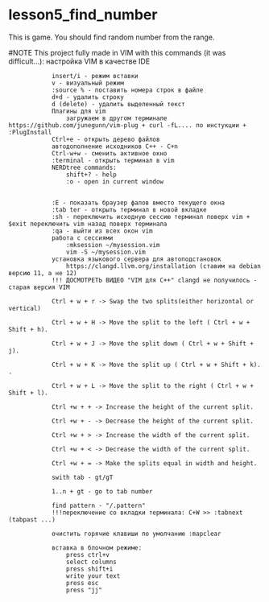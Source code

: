 # lesson5_find_number
This is game. You should find random number from the range.

#NOTE
	This project fully made in VIM with this commands (it was difficult...):
	        настройка VIM в качестве IDE
	        
	            insert/i - режим вставки
	            v - визуальный режим
	            :source % - поставить номера строк в файле
	            d+d - удалить строку
	            d (delete) - удалить выделенный текст
	            Плагины для vim
	                загружаем в другом терминале https://github.com/junegunn/vim-plug + curl -fL.... по инстукции + :PlugInstall
	            Ctrl+e - открыть дерево файлов
	            автодополнение исходников С++ - C+n
	            Ctrl-w+w - сменить активное окно
	            :terminal - открыть терминал в vim
	            NERDtree commands:
	                shift+? - help
	                :o - open in current window
	                
	                
	            :E - показать браузер фалов вместо текущего окна
	            :tab ter - открыть терминал в новой вкладке
	            :sh - переключить исходную сессию терминал поверх vim + $exit переключить vim назад поверх терминала
	            :qa - выйти из всех окон vim
	            работа с сессиями
	                :mksession ~/mysession.vim
	                vim -S ~/mysession.vim
	            установка языкового сервера для автоподстановок
	                https://clangd.llvm.org/installation (ставим на debian версию 11, а не 12)
	            !!! ДОСМОТРЕТЬ ВИДЕО "VIM для C++" clangd не получилось - старая версия VIM
	            
	            Ctrl + w + r -> Swap the two splits(either horizontal or vertical)
	
	            Ctrl + w + H -> Move the split to the left ( Ctrl + w + Shift + h).
	            
	            Ctrl + w + J -> Move the split down ( Ctrl + w + Shift + j).
	            
	            Ctrl + w + K -> Move the split up ( Ctrl + w + Shift + k). .
	            
	            Ctrl + w + L -> Move the split to the right ( Ctrl + w + Shift + l).
	            
	            Ctrl +w + + -> Increase the height of the current split.
	
	            Ctrl +w + - -> Decrease the height of the current split.
	            
	            Ctrl +w + > -> Increase the width of the current split.
	            
	            Ctrl +w + < -> Decrease the width of the current split.
	            
	            Ctrl +w + = -> Make the splits equal in width and height.
				
				swith tab - gt/gT
	            
	            1..n + gt - go to tab number
	
				find pattern - "/.pattern"
	            !!!переключение со вкладки терминала: C+W >> :tabnext (tabpast ...)
	            
	            очистить горячие клавиши по умолчанию :mapclear
	
				вставка в блочном режиме:
					press ctrl+v
					select columns
					press shift+i
					write your text
					press esc
					press "jj"				
	
